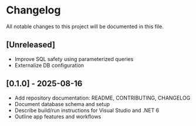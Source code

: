 # Changelog

All notable changes to this project will be documented in this file.

## [Unreleased]
- Improve SQL safety using parameterized queries
- Externalize DB configuration

## [0.1.0] - 2025-08-16
- Add repository documentation: README, CONTRIBUTING, CHANGELOG
- Document database schema and setup
- Describe build/run instructions for Visual Studio and .NET 6
- Outline app features and workflows